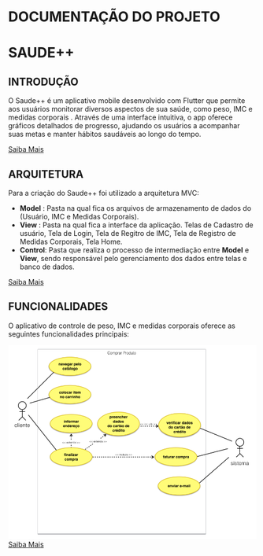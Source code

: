 # DOCUMENTAÇÃO DO PROJETO

# SAUDE++

## INTRODUÇÃO

O Saude++ é um aplicativo mobile desenvolvido com Flutter que permite aos usuários monitorar diversos aspectos de sua saúde, como peso, IMC e medidas corporais . Através de uma interface intuitiva, o app oferece gráficos detalhados de progresso, ajudando os usuários a acompanhar suas metas e manter hábitos saudáveis ao longo do tempo.

[Saiba Mais](saudeapp/docs/introducao.md)

## ARQUITETURA

Para a criação do Saude++ foi utilizado a arquitetura MVC:

- **Model** : Pasta na qual fica os arquivos de armazenamento de dados do (Usuário, IMC e Medidas Corporais).
- **View** : Pasta na qual fica a interface da aplicação. Telas de Cadastro de usuário, Tela de Login, Tela de Regitro de IMC, Tela de Registro de Medidas Corporais, Tela Home.
- **Control**: Pasta que realiza o processo de intermediação entre **Model** e **View**, sendo responsável pelo gerenciamento dos dados entre telas e banco de dados.

[Saiba Mais](saudeapp/docs/arquitetura.md)

## FUNCIONALIDADES

O aplicativo de controle de peso, IMC e medidas corporais oferece as seguintes funcionalidades principais:

<!-- Codigo para por imagens dentro da documentação -->
![Diagrama de Caso de Uso](saudeapp/docs/casodeuso.png)
[Saiba Mais](saudeapp/docs/funcionalidades.md)
